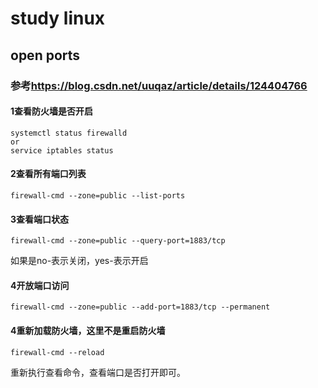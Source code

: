 # study linux  
## open ports  
### 参考<https://blog.csdn.net/uuqaz/article/details/124404766>  
#### 1查看防火墙是否开启  
````
systemctl status firewalld 
or
service iptables status
````
#### 2查看所有端口列表  
````
firewall-cmd --zone=public --list-ports
````
#### 3查看端口状态  
````
firewall-cmd --zone=public --query-port=1883/tcp
````
如果是no-表示关闭，yes-表示开启  
#### 4开放端口访问  
````
firewall-cmd --zone=public --add-port=1883/tcp --permanent
````
#### 4重新加载防火墙，这里不是重启防火墙  
````
firewall-cmd --reload
````
重新执行查看命令，查看端口是否打开即可。
